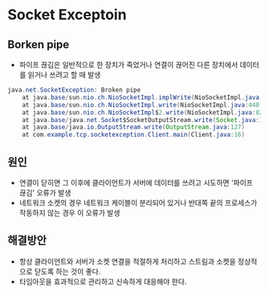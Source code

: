 # Socket Exceptoin

## Borken pipe
- 파이프 끊김은 일반적으로 한 장치가 죽었거나 연결이 끊어진 다른 장치에서 데이터를 읽거나 쓰려고 할 때 발생


```java
java.net.SocketException: Broken pipe
	at java.base/sun.nio.ch.NioSocketImpl.implWrite(NioSocketImpl.java:420)
	at java.base/sun.nio.ch.NioSocketImpl.write(NioSocketImpl.java:440)
	at java.base/sun.nio.ch.NioSocketImpl$2.write(NioSocketImpl.java:826)
	at java.base/java.net.Socket$SocketOutputStream.write(Socket.java:1035)
	at java.base/java.io.OutputStream.write(OutputStream.java:127)
	at com.example.tcp.socketexception.Client.main(Client.java:16)
```


## 원인
- 연결이 닫히면 그 이후에 클라이언트가 서버에 데이터를 쓰려고 시도하면 '파이프 끊김' 오류가 발생
- 네트워크 소켓의 경우 네트워크 케이블이 분리되어 있거나 반대쪽 끝의 프로세스가 작동하지 않는 경우 이 오류가 발생

## 해결방안
- 항상 클라이언트와 서버가 소켓 연결을 적절하게 처리하고 스트림과 소켓을 정상적으로 닫도록 하는 것이 좋다.
- 타임아웃을 효과적으로 관리하고 신속하게 대응해야 한다.